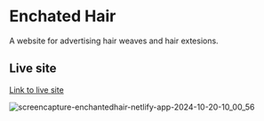 # Enchated Hair

A website for advertising hair weaves and hair extesions.

## Live site

[Link to live site](https://enchantedhair.netlify.app/)

![screencapture-enchantedhair-netlify-app-2024-10-20-10_00_56](https://github.com/user-attachments/assets/c6313ae1-2f94-4dea-9033-8c72cdaae0bb)
